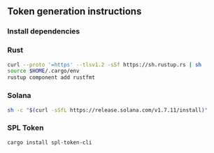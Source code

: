 ## Token generation instructions

### Install dependencies

### Rust

```sh
curl --proto '=https' --tlsv1.2 -sSf https://sh.rustup.rs | sh
source $HOME/.cargo/env
rustup component add rustfmt
```

### Solana

```sh
sh -c "$(curl -sSfL https://release.solana.com/v1.7.11/install)"
```

### SPL Token

```sh
cargo install spl-token-cli
```
